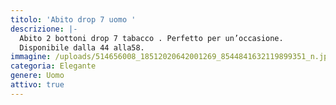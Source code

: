 ```yaml
---
titolo: 'Abito drop 7 uomo '
descrizione: |-
  Abito 2 bottoni drop 7 tabacco . Perfetto per un’occasione.
  Disponibile dalla 44 alla58.
immagine: /uploads/514656008_18512020642001269_8544841632119899351_n.jpg
categoria: Elegante
genere: Uomo
attivo: true
---
```



